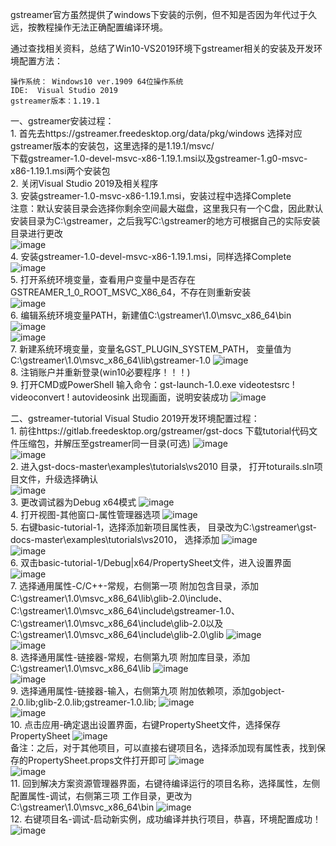 gstreamer官方虽然提供了windows下安装的示例，但不知是否因为年代过于久远，按教程操作无法正确配置编译环境。  

通过查找相关资料，总结了Win10-VS2019环境下gstreamer相关的安装及开发环境配置方法：  

    操作系统： Windows10 ver.1909 64位操作系统  
    IDE:  Visual Studio 2019  
    gstreamer版本：1.19.1  

一、gstreamer安装过程：  
    1.  首先去https://gstreamer.freedesktop.org/data/pkg/windows 选择对应gstreamer版本的安装包，这里选择的是1.19.1/msvc/  
      下载gstreamer-1.0-devel-msvc-x86-1.19.1.msi以及gstreamer-1.g0-msvc-x86-1.19.1.msi两个安装包  
    2.  关闭Visual Studio 2019及相关程序  
    3.  安装gstreamer-1.0-msvc-x86-1.19.1.msi，安装过程中选择Complete  
        注意：默认安装目录会选择你剩余空间最大磁盘，这里我只有一个C盘，因此默认安装目录为C:\gstreamer，之后我写C:\gstreamer的地方可根据自己的实际安装目录进行更改  
    ![image](https://github.com/Elonaever/gstreamer-/blob/main/pictures/install-1.png)  
    4.  安装gstreamer-1.0-devel-msvc-x86-1.19.1.msi，同样选择Complete  
    ![image](https://github.com/Elonaever/gstreamer-/blob/main/pictures/install-2.png)  
    5.  打开系统环境变量，查看用户变量中是否存在GSTREAMER_1_0_ROOT_MSVC_X86_64，不存在则重新安装   
    ![image](https://github.com/Elonaever/gstreamer-/blob/main/pictures/install-3.png)  
    6.  编辑系统环境变量PATH，新建值C:\gstreamer\1.0\msvc_x86_64\bin  
    ![image](https://github.com/Elonaever/gstreamer-/blob/main/pictures/install-4.png)  
    ![image](https://github.com/Elonaever/gstreamer-/blob/main/pictures/install-5.png)  
    7.  新建系统环境变量，变量名GST_PLUGIN_SYSTEM_PATH， 变量值为C:\gstreamer\1.0\msvc_x86_64\lib\gstreamer-1.0
    ![image](https://github.com/Elonaever/gstreamer-/blob/main/pictures/install-6.png)  
    8.  注销账户并重新登录(win10必要程序！！！)  
    9.  打开CMD或PowerShell  输入命令：gst-launch-1.0.exe videotestsrc ! videoconvert ! autovideosink 出现画面，说明安装成功
    ![image](https://github.com/Elonaever/gstreamer-/blob/main/pictures/install-7.png)  
    
二、gstreamer-tutorial Visual Studio 2019开发环境配置过程：  
    1.  前往https://gitlab.freedesktop.org/gstreamer/gst-docs 下载tutorial代码文件压缩包，并解压至gstreamer同一目录(可选)
    ![image](https://github.com/Elonaever/gstreamer-/blob/main/pictures/install-8.png)  
    ![image](https://github.com/Elonaever/gstreamer-/blob/main/pictures/install-9.png)   
        2.  进入gst-docs-master\examples\tutorials\vs2010 目录， 打开toturails.sln项目文件，升级选择确认  
    ![image](https://github.com/Elonaever/gstreamer-/blob/main/pictures/install-10.png)   
    3.  更改调试器为Debug x64模式
    ![image](https://github.com/Elonaever/gstreamer-/blob/main/pictures/install-11.png)   
    4.  打开视图-其他窗口-属性管理器选项
    ![image](https://github.com/Elonaever/gstreamer-/blob/main/pictures/install-12.png)   
    5.  右键basic-tutorial-1，选择添加新项目属性表， 目录改为C:\gstreamer\gst-docs-master\examples\tutorials\vs2010， 选择添加
    ![image](https://github.com/Elonaever/gstreamer-/blob/main/pictures/install-13.png)   
    ![image](https://github.com/Elonaever/gstreamer-/blob/main/pictures/install-14.png)    
    6.  双击basic-tutorial-1/Debug|x64/PropertySheet文件，进入设置界面
    ![image](https://github.com/Elonaever/gstreamer-/blob/main/pictures/install-15.png)   
    7.  选择通用属性-C/C++-常规，右侧第一项 附加包含目录，添加C:\gstreamer\1.0\msvc_x86_64\lib\glib-2.0\include、
    C:\gstreamer\1.0\msvc_x86_64\include\gstreamer-1.0、C:\gstreamer\1.0\msvc_x86_64\include\glib-2.0以及C:\gstreamer\1.0\msvc_x86_64\include\glib-2.0\glib
    ![image](https://github.com/Elonaever/gstreamer-/blob/main/pictures/install-16.png)   
    ![image](https://github.com/Elonaever/gstreamer-/blob/main/pictures/install-17.png)    
    8.  选择通用属性-链接器-常规，右侧第九项 附加库目录，添加C:\gstreamer\1.0\msvc_x86_64\lib
    ![image](https://github.com/Elonaever/gstreamer-/blob/main/pictures/install-18.png)  
    ![image](https://github.com/Elonaever/gstreamer-/blob/main/pictures/install-19.png)  
    9.  选择通用属性-链接器-输入，右侧第九项 附加依赖项，添加gobject-2.0.lib;glib-2.0.lib;gstreamer-1.0.lib;
    ![image](https://github.com/Elonaever/gstreamer-/blob/main/pictures/install-20.png)    
    ![image](https://github.com/Elonaever/gstreamer-/blob/main/pictures/install-21.png)    
    10.  点击应用-确定退出设置界面，右键PropertySheet文件，选择保存PropertySheet
    ![image](https://github.com/Elonaever/gstreamer-/blob/main/pictures/install-22.png)    
    备注：之后，对于其他项目，可以直接右键项目名，选择添加现有属性表，找到保存的PropertySheet.props文件打开即可
    ![image](https://github.com/Elonaever/gstreamer-/blob/main/pictures/install-23.png)    
    ![image](https://github.com/Elonaever/gstreamer-/blob/main/pictures/install-24.png)    
    11.  回到解决方案资源管理器界面，右键待编译运行的项目名称，选择属性，左侧配置属性-调试，右侧第三项 工作目录，更改为C:\gstreamer\1.0\msvc_x86_64\bin
    ![image](https://github.com/Elonaever/gstreamer-/blob/main/pictures/install-25.png)  
    12.  右键项目名-调试-启动新实例，成功编译并执行项目，恭喜，环境配置成功！
    ![image](https://github.com/Elonaever/gstreamer-/blob/main/pictures/install-26.png)
    
